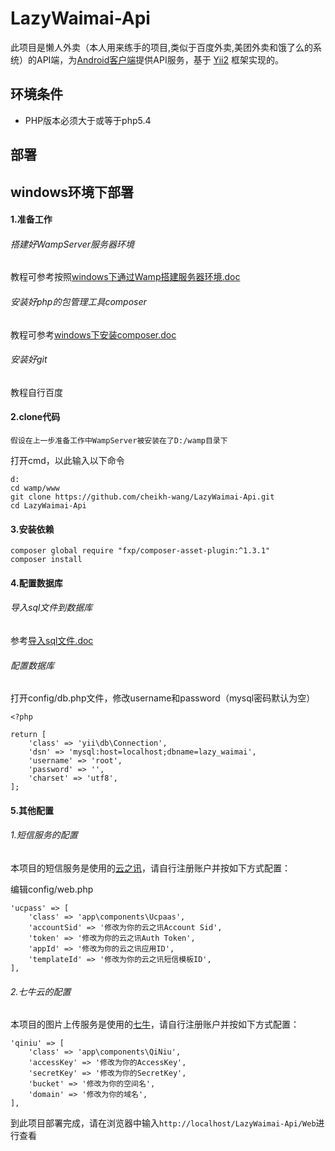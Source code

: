LazyWaimai-Api 
==========
此项目是懒人外卖（本人用来练手的项目,类似于百度外卖,美团外卖和饿了么的系统）的API端，为[Android客户端](https://github.com/cheikh-wang/LazyWaimai-Android)提供API服务，基于 [Yii2](https://github.com/yiisoft/yii2) 框架实现的。

环境条件
-------
+ PHP版本必须大于或等于php5.4

部署
-------

## windows环境下部署

#### 1.准备工作

###### 搭建好WampServer服务器环境

教程可参考按照[windows下通过Wamp搭建服务器环境.doc](/doc/windows下通过Wamp搭建服务器环境.doc)

###### 安装好php的包管理工具composer

教程可参考[windows下安装composer.doc](/doc/windows下安装composer.doc)

###### 安装好git

教程自行百度

#### 2.clone代码

    假设在上一步准备工作中WampServer被安装在了D:/wamp目录下

打开cmd，以此输入以下命令

```
d:
cd wamp/www
git clone https://github.com/cheikh-wang/LazyWaimai-Api.git
cd LazyWaimai-Api
```

#### 3.安装依赖

```
composer global require "fxp/composer-asset-plugin:^1.3.1"
composer install
```

#### 4.配置数据库

###### 导入sql文件到数据库

参考[导入sql文件.doc](/doc/导入sql文件.doc)

###### 配置数据库

打开config/db.php文件，修改username和password（mysql密码默认为空）

```
<?php

return [
    'class' => 'yii\db\Connection',
    'dsn' => 'mysql:host=localhost;dbname=lazy_waimai',
    'username' => 'root',
    'password' => '',
    'charset' => 'utf8',
];

```

#### 5.其他配置

###### 1.短信服务的配置

本项目的短信服务是使用的[云之讯](http://www.ucpaas.com)，请自行注册账户并按如下方式配置：

编辑config/web.php

```
'ucpass' => [
	'class' => 'app\components\Ucpaas',
    'accountSid' => '修改为你的云之讯Account Sid',
    'token' => '修改为你的云之讯Auth Token',
    'appId' => '修改为你的云之讯应用ID',
    'templateId' => '修改为你的云之讯短信模板ID',
],
```
###### 2.七牛云的配置

本项目的图片上传服务是使用的[七牛](http://www.qiniu.com)，请自行注册账户并按如下方式配置：

```
'qiniu' => [
	'class' => 'app\components\QiNiu',
	'accessKey' => '修改为你的AccessKey',
	'secretKey' => '修改为你的SecretKey',
	'bucket' => '修改为你的空间名',
	'domain' => '修改为你的域名',
],
```

到此项目部署完成，请在浏览器中输入```http://localhost/LazyWaimai-Api/Web```进行查看